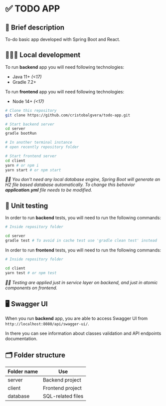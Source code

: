 # ✅ TODO APP

## 📝 Brief description

To-do basic app developed with Spring Boot and React.

## 🧑🏻‍💻 Local development

To run **backend** app you will need following technologies:

- Java 11+ _(<17)_
- Gradle 7.2+

To run **frontend** app you will need following technologies:

- Node 14+ _(<17)_

```bash
# Clone this repository
git clone https://github.com/cristobalgvera/todo-app.git

# Start backend server
cd server
gradle bootRun

# In another terminal instance
# open recently repository folder

# Start frontend server
cd client
yarn # or npm i
yarn start # or npm start
```

_☝🏻 You don't need any local database engine, Spring Boot will generate an H2 file based database automatically. To change this behavior **application.yml** file needs to be modified._

## 🧪 Unit testing

In order to run **backend** tests, you will need to run the following commands:

```bash
# Inside repository folder

cd server
gradle test # To avoid in cache test use 'gradle clean test' instead
```

In order to run **frontend** tests, you will need to run the following commands:

```bash
# Inside repository folder

cd client
yarn test # or npm test
```

_☝🏻 Testing are applied just in service layer on backend, and just in atomic components on frontend._

## 🖥 Swagger UI

When you run **backend** app, you are able to access Swagger UI from `http://localhost:8080/api/swagger-ui/`.

In there you can see information about classes validation and API endpoints documentation.

## 🗂 Folder structure

| Folder name | Use               |
| ----------- | ----------------- |
| server      | Backend project   |
| client      | Frontend project  |
| database    | SQL-related files |
